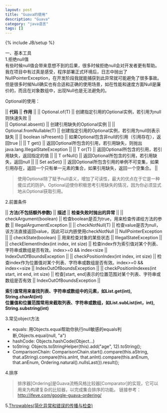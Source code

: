 ```yaml
---
layout: post
title: "Guava的使用"
description: "Guava"
category: "java语言"
tags: []
---
```

{% include JB/setup %}


一、基本工具  
1.拒绝null值  
有些时候null值会带来意想不到的后果，很多时候拒绝null会对开发者更有帮助。我在项目中有过真是感受，程序部署正式环境后，日志中抛出了NullPointerException，在开发阶段我就能捕获到此异常就可能避免了很多事故。但是很多时候Null确实也有合适和正确的使用场景，如在性能和速度方面Null是廉价的，而且在对象数组中，出现Null也是无法避免的。
  
Optional的使用： 

|| **代码**                    || **作用**          || 
|| Optional.of(T)              || 创建指定引用的Optional实例，若引用为null则快速失败     ||  
|| Optional.absent()           || 创建引用缺失的Optional实例  ||
|| Optional.fromNullable(T)    || 创建指定引用的Optional实例，若引用为null则表示缺失  ||
|| boolean isPresent()         || 如果Optional包含非null的引用（引用存在），返回true  ||
|| T get()                     || 返回Optional所包含的引用，若引用缺失，则抛出java.lang.IllegalStateException  ||
|| T or(T)                     || 返回Optional所包含的引用，若引用缺失，返回指定的值  ||
|| T orNull()                  || 返回Optional所包含的引用，若引用缺失，返回null  ||
|| Set<T> asSet()              || 返回Optional所包含引用的单例不可变集，如果引用存在，返回一个只有单一元素的集合，如果引用缺失，返回一个空集合。  ||

> 使用Optional除了赋予null语义，增加了可读性，最大的优点在于它是一种傻瓜式的防护。Optional迫使你积极思考引用缺失的情况，因为你必须显式地从Optional获取引用。
  
2.前置条件  

|| **方法(不包括额外参数)**    ||  **描述**            || **检查失败时抛出的异常**      ||
|| checkArgument(boolean)      || 检查boolean是否为true，用来检查传递给方法的参数 || IllegalArgumentException  ||
|| checkNotNull(T) || 检查value是否为null，该方法直接返回value，因此可以内嵌使用checkNotNull  || NullPointerException  ||
|| checkState(boolean)  || 用来检查对象的某些状态  || IllegalStateException  ||
|| checkElementIndex(int index, int size)  || 检查index作为索引值对某个列表、字符串或数组是否有效。index>=0 && index<size  || IndexOutOfBoundsException  ||
|| checkPositionIndex(int index, int size)  || 检查index作为位置值对某个列表、字符串或数组是否有效。index>=0 && index<=size  || IndexOutOfBoundsException  ||
|| checkPositionIndexes(int start, int end, int size)  || 检查[start, end]表示的位置范围对某个列表、字符串或数组是否有效  || IndexOutOfBoundsException  ||

__索引值常用来查找列表、字符串或数组中的元素，如List.get(int), String.charAt(int)__  
__位置值和位置范围常用来截取列表、字符串或数组，如List.subList(int，int), String.substring(int)__
  
3.常见object方法  

*  equals: 用Objects.equal帮助你执行null敏感的equals判断,Objects.equal(null, "a")
*  hashCode: Objects.hashCode(Object...)
*  toString: Objects.toStringHelper(this).add("age", 12).toString();
*  ComparisonChain: ComparisonChain.start().compare(this.aString, that.aString).compare(this.anInt, that.anInt).compare(this.anEnum, that.anEnum, Ordering.natural().nullsLast()).result();
  
4.排序  
 
> 排序器[Ordering]是Guava流畅风格比较器[Comparator]的实现，它可以用来为构建复杂的比较器，以完成集合排序的功能。
链接参考：http://ifeve.com/google-guava-ordering/

5.[Throwables(简化异常和错误的传播与检查)](http://ifeve.com/google-guava-throwables/)

